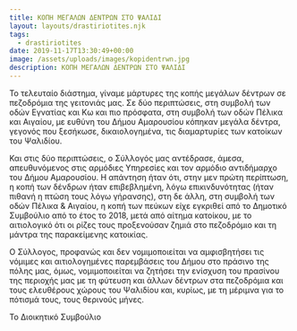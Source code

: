 ```yaml
---
title: ΚΟΠΗ ΜΕΓΑΛΩΝ ΔΕΝΤΡΩΝ ΣΤΟ ΨΑΛΙΔΙ
layout: layouts/drastiriotites.njk
tags:
  - drastiriotites
date: 2019-11-17T13:30:49+00:00
image: /assets/uploads/images/kopidentrwn.jpg
description: ΚΟΠΗ ΜΕΓΑΛΩΝ ΔΕΝΤΡΩΝ ΣΤΟ ΨΑΛΙΔΙ
---
```

Το τελευταίο διάστημα, γίναμε μάρτυρες της κοπής μεγάλων δέντρων σε πεζοδρόμια της γειτονιάς μας. Σε δύο περιπτώσεις, στη συμβολή των οδών Εγνατίας και Κω και πιο πρόσφατα, στη συμβολή των οδών Πέλικα και Αιγαίου, με ευθύνη του Δήμου Αμαρουσίου κόπηκαν μεγάλα δέντρα, γεγονός που ξεσήκωσε, δικαιολογημένα, τις διαμαρτυρίες των κατοίκων του Ψαλιδίου.

Και στις δύο περιπτώσεις, ο Σύλλογός μας αντέδρασε, άμεσα, απευθυνόμενος στις αρμόδιες Υπηρεσίες και τον αρμόδιο αντιδήμαρχο του Δήμου Αμαρουσίου. Η απάντηση ήταν ότι, στην μεν πρώτη περίπτωση, η κοπή των δένδρων ήταν επιβεβλημένη, λόγω επικινδυνότητας (ήταν πιθανή η πτώση τους λόγω γήρανσης), στη δε άλλη, στη συμβολή των οδών Πέλικα &amp; Αιγαίου, η κοπή των πεύκων είχε εγκριθεί από το Δημοτικό Συμβούλιο από το έτος το 2018, μετά από αίτημα κατοίκου, με το αιτιολογικό ότι οι ρίζες τους προξενούσαν ζημιά στο πεζοδρόμιο και τη μάντρα της παρακείμενης κατοικίας.

Ο Σύλλογος, προφανώς και δεν νομιμοποιείται να αμφισβητήσει τις νόμιμες και αιτιολογημένες παρεμβάσεις του Δήμου στο πράσινο της πόλης μας, όμως, νομιμοποιείται να ζητήσει την ενίσχυση του πρασίνου της περιοχής μας με τη φύτευση και άλλων δέντρων στα πεζοδρόμια και τους ελευθέρους χώρους του Ψαλιδίου και, κυρίως, με τη μέριμνα για το πότισμά τους, τους θερινούς μήνες.

Το Διοικητικό Συμβούλιο
<!-- excerpt -->

